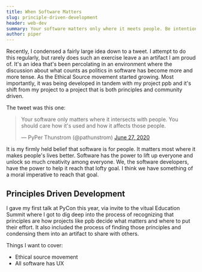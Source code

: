 ```yaml
---
title: When Software Matters
slug: principle-driven-development
header: web-dev
summary: Your software matters only where it meets people. Be intentional in who you build for.
author: piper
---
```


Recently, I condensed a fairly large idea down to a tweet. I attempt to do this
regularly, but rarely does such an exercise leave a an artifact I am proud of.
It's an idea that's been percolating in an environment where the discussion
about what counts as politics in software has become more and more tense. As
the Ethical Source movement started growing. Most importantly, it was being
developed in tandem with my project ppb and it's shift from my project to a
project that is both principles and community driven.

The tweet was this one:

<blockquote class="twitter-tweet" data-lang="en" data-theme="dark"><p lang="en" dir="ltr">Your software only matters where it intersects with people. You should care how it&#39;s used and how it affects those people.</p>&mdash; PyPer Thunstrom (@pathunstrom) <a href="https://twitter.com/pathunstrom/status/1276821636415709184?ref_src=twsrc%5Etfw">June 27, 2020</a></blockquote> <script async src="https://platform.twitter.com/widgets.js" charset="utf-8"></script>

It is my firmly held belief that software is for people. It matters most where
it makes people's lives better. Software has the power to lift up everyone and
unlock so much creativity among everyone. We, the software developers, have the
power to help it reach that lofty goal. I think we have something of a moral
imperative to reach that goal.

## Principles Driven Development

I gave my first talk at PyCon this year, via invite to the vitual Education
Summit where I got to dig deep into the process of recognizing that principles
are how projects like ppb decide what matters and where to put their effort. It
also included the process of finding those principles and condensing them into
an artifact to share with others.


Things I want to cover:

* Ethical source movement
* All software has UX
